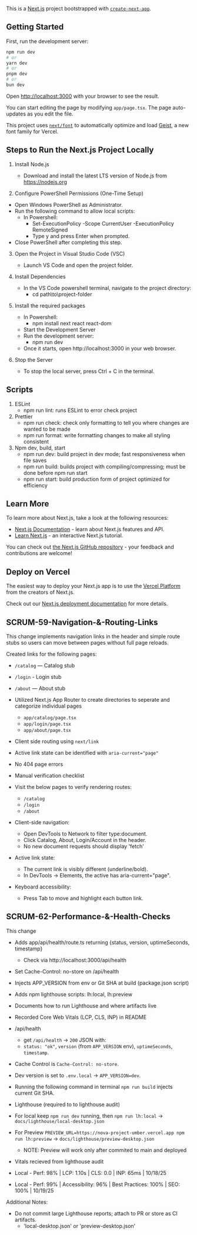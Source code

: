 This is a [Next.js](https://nextjs.org) project bootstrapped with [`create-next-app`](https://nextjs.org/docs/app/api-reference/cli/create-next-app).

## Getting Started

First, run the development server:

```bash
npm run dev
# or
yarn dev
# or
pnpm dev
# or
bun dev
```

Open [http://localhost:3000](http://localhost:3000) with your browser to see the result.

You can start editing the page by modifying `app/page.tsx`. The page auto-updates as you edit the file.

This project uses [`next/font`](https://nextjs.org/docs/app/building-your-application/optimizing/fonts) to automatically optimize and load [Geist](https://vercel.com/font), a new font family for Vercel.

## Steps to Run the Next.js Project Locally

1. Install Node.js
   - Download and install the latest LTS version of Node.js from https://nodejs.org

2. Configure PowerShell Permissions (One-Time Setup)

- Open Windows PowerShell as Administrator.
- Run the following command to allow local scripts:
  - In Powershell:
    - Set-ExecutionPolicy -Scope CurrentUser -ExecutionPolicy RemoteSigned
    - Type y and press Enter when prompted.
- Close PowerShell after completing this step.

3. Open the Project in Visual Studio Code (VSC)
   - Launch VS Code and open the project folder.

4. Install Dependencies
   - In the VS Code powershell terminal, navigate to the project directory:
     - cd path\to\project-folder

5. Install the required packages
   - In Powershell:
     - npm install next react react-dom
   - Start the Development Server
   - Run the development server:
     - npm run dev
   - Once it starts, open http://localhost:3000 in your web browser.

6. Stop the Server
   - To stop the local server, press Ctrl + C in the terminal.

## Scripts

1. ESLint
   - npm run lint: runs ESLint to error check project
2. Prettier
   - npm run check: check only formatting to tell you where changes are wanted to be made
   - npm run format: write formatting changes to make all styling consistent
3. Npm dev, build, start
   - npm run dev: build project in dev mode; fast responsiveness when file saves
   - npm run build: builds project with compiling/compressing; must be done before npm run start
   - npm run start: build production form of project optimized for efficiency

## Learn More

To learn more about Next.js, take a look at the following resources:

- [Next.js Documentation](https://nextjs.org/docs) - learn about Next.js features and API.
- [Learn Next.js](https://nextjs.org/learn) - an interactive Next.js tutorial.

You can check out [the Next.js GitHub repository](https://github.com/vercel/next.js) - your feedback and contributions are welcome!

## Deploy on Vercel

The easiest way to deploy your Next.js app is to use the [Vercel Platform](https://vercel.com/new?utm_medium=default-template&filter=next.js&utm_source=create-next-app&utm_campaign=create-next-app-readme) from the creators of Next.js.

Check out our [Next.js deployment documentation](https://nextjs.org/docs/app/building-your-application/deploying) for more details.

## SCRUM-59-Navigation-&-Routing-Links

This change implements navigation links in the header and simple route stubs so users can move between pages without full page reloads.

Created links for the following pages:

  - `/catalog` — Catalog stub
  - `/login` - Login stub
  - `/about` — About stub

- Utilized Next.js App Router to create directories to seperate and categorize individual pages
  - `app/catalog/page.tsx`
  - `app/login/page.tsx`
  - `app/about/page.tsx`
- Client side routing using `next/link`
- Active link state can be identified with `aria-current="page"`
- No 404 page errors

- Manual verification checklist
- Visit the below pages to verify rendering routes:
  - `/catalog`
  - `/login`
  - `/about`

- Client-side navigation: 
   - Open DevTools to Network to filter type:document.
   - Click Catalog, About, Login/Account in the header. 
   - No new document requests should display 'fetch'
- Active link state: 
   - The current link is visibly different (underline/bold).
   - In DevTools → Elements, the active <a> has aria-current="page".
- Keyboard accessibility:
   - Press Tab to move and highlight each button link.

## SCRUM-62-Performance-&-Health-Checks
This change
- Adds app/api/health/route.ts returning {status, version, uptimeSeconds, timestamp}
   - Check via http://localhost:3000/api/health
- Set Cache-Control: no-store on /api/health
- Injects APP_VERSION from env or Git SHA at build (package.json script)
- Adds npm lighthouse scripts: lh:local, lh:preview
- Documents how to run Lighthouse and where artifacts live
- Recorded Core Web Vitals (LCP, CLS, INP) in README

- /api/health
   - get `/api/health` -> `200` JSON with:
   - `status: "ok"`, `version` (from `APP_VERSION` env), `uptimeSeconds`, `timestamp`.
- Cache Control is `Cache-Control: no-store`.
- Dev version is set to  `.env.local` → `APP_VERSION=dev`.
- Running the following command in terminal `npm run build` injects current Git SHA.

- Lighthouse (required to to lighthouse audit)
- For local keep `npm run dev` running, then `npm run lh:local` -> `docs/lighthouse/local-desktop.json`
- For Preview `PREVIEW_URL=https://nova-project-umber.vercel.app npm run lh:preview` -> `docs/lighthouse/preview-desktop.json`
   - NOTE: Preview will work only after commited to main and deployed

- Vitals recieved from lighthouse audit
- Local -  Perf: 98% | LCP: 1.10s | CLS: 0.0  | INP: 65ms | 10/18/25
- Local - Perf: 99% | Accessibility: 96% | Best Practices: 100% | SEO: 100% | 10/19/25

Additional Notes:
- Do not commit large Lighthouse reports; attach to PR or store as CI artifacts.
   - 'local-desktop.json' or 'preview-desktop.json'
